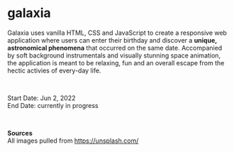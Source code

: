 # galaxia

Galaxia uses vanilla HTML, CSS and JavaScript to create a responsive web application where users can enter their birthday and discover a **unique, astronomical phenomena** that occurred on the same date. Accompanied by soft background instrumentals and visually stunning space animation, the application is meant to be relaxing, fun and an overall escape from the hectic activies of every-day life.

<br/>

Start Date: Jun 2, 2022<br/>
End Date: currently in progress

<br/>

**Sources**<br/>
All images pulled from https://unsplash.com/

